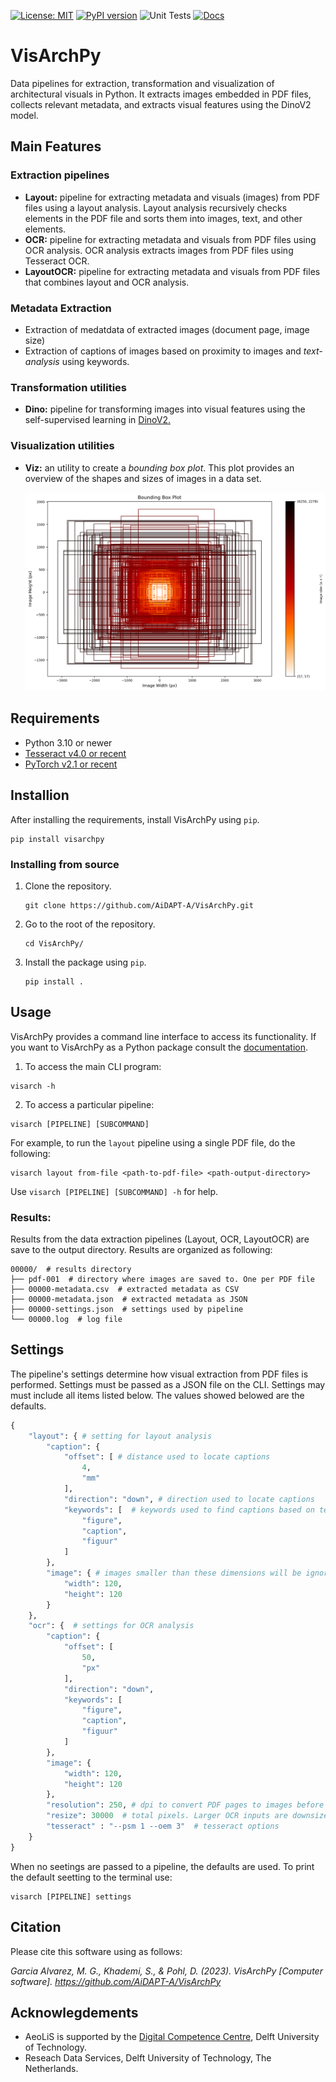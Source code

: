 [![License: MIT](https://img.shields.io/badge/License-MIT-yellow.svg)](https://opensource.org/licenses/MIT)
[![PyPI version](https://badge.fury.io/py/visarchpy.svg)](https://badge.fury.io/py/visarchpy)
![Unit Tests](https://github.com/AiDAPT-A/VisArchPy/actions/workflows/unit-tests.yml/badge.svg)
[![Docs](https://readthedocs.org/projects/visarchpy/badge/?version=latest)](https://visarchpy.readthedocs.io)

# VisArchPy

Data pipelines for extraction, transformation and visualization of architectural visuals in Python. It extracts images embedded in PDF files, collects relevant metadata, and extracts visual features using the DinoV2 model.


## Main Features

### Extraction pipelines

- **Layout:** pipeline for extracting metadata and visuals (images) from PDF files using a layout analysis. Layout analysis recursively checks elements in the PDF file and sorts them into images, text, and other elements.
- **OCR:** pipeline for extracting metadata and visuals from PDF files using OCR analysis. OCR analysis extracts images from PDF files using Tesseract OCR.
- **LayoutOCR:** pipeline for extracting metadata and visuals from PDF files that combines layout and OCR analysis.

### Metadata Extraction
- Extraction of medatdata of extracted images (document page, image size)
- Extraction of captions of images based on proximity to images and  *text-analysis* using keywords.

### Transformation utilities
- **Dino:** pipeline for transforming images into visual features using the self-supervised  learning in [DinoV2.](https://ai.meta.com/blog/dino-v2-computer-vision-self-supervised-learning/)

### Visualization utilities
- **Viz:** an utility to create a *bounding box plot*. This plot provides an overview of the shapes and sizes of images in a data set. 

    ![Example Bbox plot](docs/img/all-plot-heat.png)

## Requirements

- Python 3.10 or newer 
- [Tesseract v4.0 or recent](https://tesseract-ocr.github.io/)
- [PyTorch v2.1 or recent](https://pytorch.org/get-started/locally/)

## Installion

After installing the requirements, install VisArchPy using `pip`.

```shell
pip install visarchpy
```

### Installing from source

1. Clone the repository.
    ```shell
    git clone https://github.com/AiDAPT-A/VisArchPy.git
    ```
2. Go to the root of the repository.
   ```shell
   cd VisArchPy/
   ```
3. Install the package using `pip`.

    ```shell
    pip install .
    ```
    
## Usage

VisArchPy provides a command line interface to access its functionality. If you want to VisArchPy as a Python package consult the [documentation]().

1. To access the main CLI program:

```shell
visarch -h
```

2. To access a particular pipeline:

```shell
visarch [PIPELINE] [SUBCOMMAND]
```

For example, to run the `layout` pipeline using a single PDF file, do the following:

```shell
visarch layout from-file <path-to-pdf-file> <path-output-directory>
```

Use `visarch [PIPELINE] [SUBCOMMAND] -h` for help.

### Results:

Results from the data extraction pipelines (Layout, OCR, LayoutOCR) are save to the output directory. Results are organized as following:

```shell
00000/  # results directory
├── pdf-001  # directory where images are saved to. One per PDF file
├── 00000-metadata.csv  # extracted metadata as CSV
├── 00000-metadata.json  # extracted metadata as JSON
├── 00000-settings.json  # settings used by pipeline
└── 00000.log  # log file
```

## Settings

The pipeline's settings determine how visual extraction from PDF files is performed. Settings must be passed as a JSON file on the CLI. Settings may must include all items listed below. The values showed belowed are the defaults.

```python
{
    "layout": { # setting for layout analysis
        "caption": { 
            "offset": [ # distance used to locate captions
                4,
                "mm"
            ],
            "direction": "down", # direction used to locate captions
            "keywords": [  # keywords used to find captions based on text analysis
                "figure",
                "caption",
                "figuur"
            ]
        },
        "image": { # images smaller than these dimensions will be ignored
            "width": 120,
            "height": 120
        }
    },
    "ocr": {  # settings for OCR analysis
        "caption": {
            "offset": [
                50,
                "px"
            ],
            "direction": "down",
            "keywords": [
                "figure",
                "caption",
                "figuur"
            ]
        },
        "image": {
            "width": 120,
            "height": 120
        },
        "resolution": 250, # dpi to convert PDF pages to images before OCR
        "resize": 30000  # total pixels. Larger OCR inputs are downsize to this before OCR
        "tesseract" : "--psm 1 --oem 3"  # tesseract options
    }
}
```

When no seetings are passed to a pipeline, the defaults are used. To print the default seetting to the terminal use:

```shell
visarch [PIPELINE] settings
```

## Citation
Please cite this software using as follows:

*Garcia Alvarez, M. G., Khademi, S., & Pohl, D. (2023). VisArchPy [Computer software]. https://github.com/AiDAPT-A/VisArchPy*

## Acknowlegdements

- AeoLiS is supported by the [Digital Competence Centre](https://dcc.tudelft.nl), Delft University of Technology.
- Reseach Data Services, Delft University of Technology, The Netherlands.
